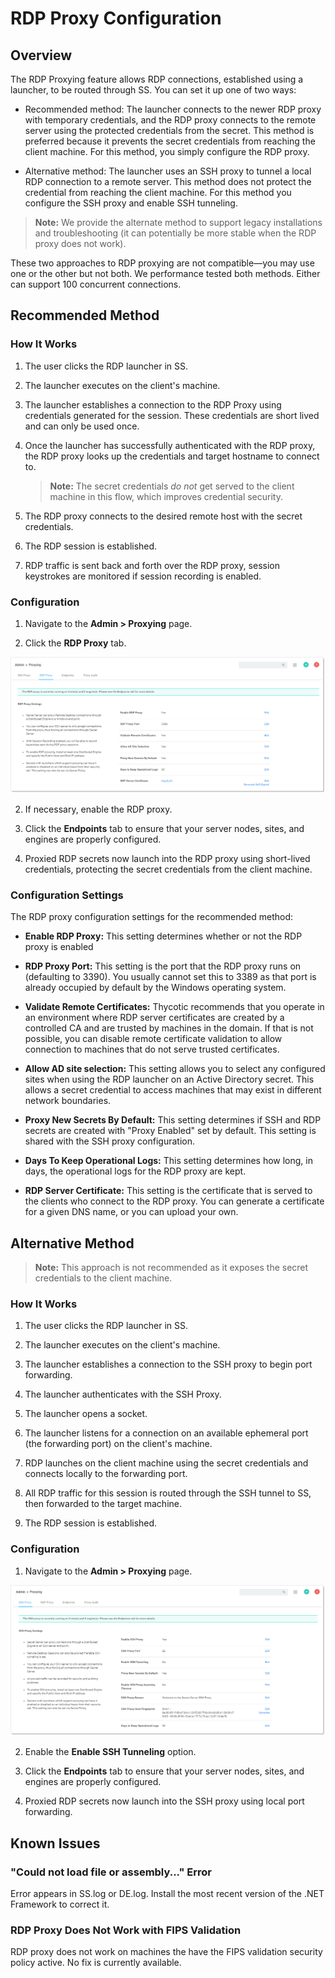[title]: # (RDP Proxy Configuration)
[tags]: # (RDP Proxy,Networking)
[priority]: # (1000)

# RDP Proxy Configuration

## Overview

The RDP Proxying feature allows RDP connections, established using a launcher, to be routed through SS. You can set it up one of two ways:

- Recommended method: The launcher connects to the newer RDP proxy with temporary credentials, and the RDP proxy connects to the remote server using the protected credentials from the secret. This method is preferred because it prevents the secret credentials from reaching the client machine. For this method, you simply configure the RDP proxy.

- Alternative method: The launcher uses an SSH proxy to tunnel a local RDP connection to a remote server. This method does not protect the credential from reaching the client machine. For this method you configure the SSH proxy and enable SSH tunneling.

>**Note:** We provide the alternate method to support legacy installations and troubleshooting (it can potentially be more stable when the RDP proxy does not work).

These two approaches to RDP proxying are not compatible—you may use one or the other but not both. We performance tested both methods. Either can support 100 concurrent connections.

## Recommended Method

### How It Works

1. The user clicks the RDP launcher in SS.

2. The launcher executes on the client's machine.

3. The launcher establishes a connection to the RDP Proxy using credentials generated for the session. These credentials are short lived and can only be used once.

4. Once the launcher has successfully authenticated with the RDP proxy, the RDP proxy looks up the credentials and target hostname to connect to.

   > **Note:** The secret credentials *do not* get served to the client machine in this flow, which improves credential security.

5. The RDP proxy connects to the desired remote host with the secret credentials.

6. The RDP session is established.

6. RDP traffic is sent back and forth over the RDP proxy, session keystrokes are monitored if session recording is enabled.

### Configuration

1. Navigate to the **Admin \> Proxying** page.

1. Click the **RDP Proxy** tab.

![image-20200326102547130](images/image-20200326102547130.png)

2. If necessary, enable the RDP proxy.

3. Click the **Endpoints** tab to ensure that your server nodes, sites, and engines are properly configured.

4. Proxied RDP secrets now launch into the RDP proxy using short-lived credentials, protecting the secret credentials from the client machine.

### Configuration Settings

The RDP proxy configuration settings for the recommended method:

- **Enable RDP Proxy:** This setting determines whether or not the RDP proxy is enabled

- **RDP Proxy Port:** This setting is the port that the RDP proxy runs on (defaulting to 3390). You usually cannot set this to 3389 as that port is already occupied by default by the Windows operating system.

- **Validate Remote Certificates:** Thycotic recommends that you operate in an environment where RDP server certificates are created by a controlled CA and are trusted by machines in the domain. If that is not possible, you can disable remote certificate validation to allow connection to machines that do not serve trusted certificates.

- **Allow AD site selection:** This setting allows you to select any configured sites when using the RDP launcher on an Active Directory secret. This allows a secret credential to access machines that may exist in different network boundaries.

- **Proxy New Secrets By Default:** This setting determines if SSH and RDP secrets are created with "Proxy Enabled" set by default. This setting is shared with the SSH proxy configuration.

- **Days To Keep Operational Logs:** This setting determines how long, in days, the operational logs for the RDP proxy are kept.

- **RDP Server Certificate:** This setting is the certificate that is served to the clients who connect to the RDP proxy. You can generate a certificate for a given DNS name, or you can upload your own.

## Alternative Method

> **Note:** This approach is not recommended as it exposes the secret credentials to the client machine.

### How It Works

1. The user clicks the RDP launcher in SS.

2. The launcher executes on the client's machine.

3. The launcher establishes a connection to the SSH proxy to begin port forwarding.

3. The launcher authenticates with the SSH Proxy.

3. The launcher opens a socket.

3. The launcher listens for a connection on an available ephemeral port (the forwarding port) on the client's machine.

5. RDP launches on the client machine using the secret credentials and connects locally to the forwarding port.

6. All RDP traffic for this session is routed through the SSH tunnel to SS, then forwarded to the target machine.

7. The RDP session is established.

### Configuration

1. Navigate to the **Admin \> Proxying** page.

![image-20200326111039717](images/image-20200326111039717.png)

2. Enable the **Enable SSH Tunneling** option.

3. Click the **Endpoints** tab to ensure that your server nodes, sites, and engines are properly configured.

4. Proxied RDP secrets now launch into the SSH proxy using local port forwarding.

## Known Issues

### "Could not load file or assembly..." Error

Error appears in SS.log or DE.log. Install the most recent version of the .NET Framework to correct it.

### RDP Proxy Does Not Work with FIPS Validation

RDP proxy does not work on machines the have the FIPS validation security policy active. No fix is currently available.
